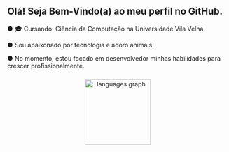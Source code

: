 <h2 align="left">Olá! Seja Bem-Vindo(a) ao meu perfil no GitHub.</h2>

<p align="left"> ● 🎓 Cursando: Ciência da Computação na Universidade Vila Velha.</p>
<p align="left"> ● Sou apaixonado por tecnologia e adoro animais.</p>
<p align="left"> ● No momento, estou focado em desenvolvedor minhas habilidades para crescer profissionalmente.</p>

###

<div align="center">
  <img src="https://github-readme-stats.vercel.app/api/top-langs?username=vcoutinho8&locale=en&hide_title=false&layout=compact&card_width=320&langs_count=5&theme=tokyonight&hide_border=false&order=2" height="150" alt="languages graph"  />
</div>

###



